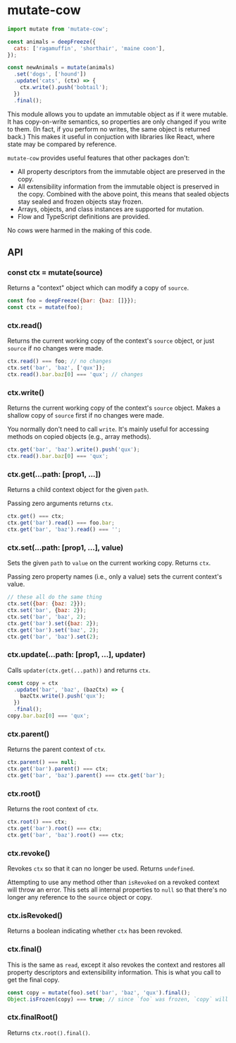 # mutate-cow

```JavaScript
import mutate from 'mutate-cow';

const animals = deepFreeze({
  cats: ['ragamuffin', 'shorthair', 'maine coon'],
});

const newAnimals = mutate(animals)
  .set('dogs', ['hound'])
  .update('cats', (ctx) => {
    ctx.write().push('bobtail');
  })
  .final();
```

This module allows you to update an immutable object as if it were mutable. It has copy-on-write semantics, so properties are only changed if you write to them. (In fact, if you perform no writes, the same object is returned back.) This makes it useful in conjuction with libraries like React, where state may be compared by reference.

`mutate-cow` provides useful features that other packages don't:

 * All property descriptors from the immutable object are preserved in the copy.
 * All extensibility information from the immutable object is preserved in the copy. Combined with the above point, this means that sealed objects stay sealed and frozen objects stay frozen.
 * Arrays, objects, and class instances are supported for mutation.
 * Flow and TypeScript definitions are provided.

No cows were harmed in the making of this code.

## API

### const ctx = mutate(source)

Returns a "context" object which can modify a copy of `source`.

```js
const foo = deepFreeze({bar: {baz: []}});
const ctx = mutate(foo);
````

### ctx.read()

Returns the current working copy of the context's `source` object, or just `source` if no changes were made.

```js
ctx.read() === foo; // no changes
ctx.set('bar', 'baz', ['qux']);
ctx.read().bar.baz[0] === 'qux'; // changes
```

### ctx.write()

Returns the current working copy of the context's `source` object. Makes a shallow copy of `source` first if no changes were made.

You normally don't need to call `write`. It's mainly useful for accessing methods on copied objects (e.g., array methods).

```js
ctx.get('bar', 'baz').write().push('qux');
ctx.read().bar.baz[0] === 'qux';
```

### ctx.get(...path: [prop1, ...])

Returns a child context object for the given `path`.

Passing zero arguments returns `ctx`.

```js
ctx.get() === ctx;
ctx.get('bar').read() === foo.bar;
ctx.get('bar', 'baz').read() === '';
```

### ctx.set(...path: [prop1, ...], value)

Sets the given `path` to `value` on the current working copy. Returns `ctx`.

Passing zero property names (i.e., only a value) sets the current context's value.

```js
// these all do the same thing
ctx.set({bar: {baz: 2}});
ctx.set('bar', {baz: 2});
ctx.set('bar', 'baz', 2);
ctx.get('bar').set({baz: 2});
ctx.get('bar').set('baz', 2);
ctx.get('bar', 'baz').set(2);
```

### ctx.update(...path: [prop1, ...], updater)

Calls `updater(ctx.get(...path))` and returns `ctx`.

```js
const copy = ctx
  .update('bar', 'baz', (bazCtx) => {
    bazCtx.write().push('qux');
  })
  .final();
copy.bar.baz[0] === 'qux';
````

### ctx.parent()

Returns the parent context of `ctx`.

```js
ctx.parent() === null;
ctx.get('bar').parent() === ctx;
ctx.get('bar', 'baz').parent() === ctx.get('bar');
````

### ctx.root()

Returns the root context of `ctx`.

```js
ctx.root() === ctx;
ctx.get('bar').root() === ctx;
ctx.get('bar', 'baz').root() === ctx;
````

### ctx.revoke()

Revokes `ctx` so that it can no longer be used. Returns `undefined`.

Attempting to use any method other than `isRevoked` on a revoked context will throw an error. This sets all internal properties to `null` so that there's no longer any reference to the `source` object or copy.

### ctx.isRevoked()

Returns a boolean indicating whether `ctx` has been revoked.

### ctx.final()

This is the same as `read`, except it also revokes the context and restores all property descriptors and extensibility information. This is what you call to get the final copy.

```js
const copy = mutate(foo).set('bar', 'baz', 'qux').final();
Object.isFrozen(copy) === true; // since `foo` was frozen, `copy` will be too
````

### ctx.finalRoot()

Returns `ctx.root().final()`.

